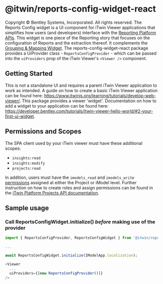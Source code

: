 # @itwin/reports-config-widget-react

Copyright © Bentley Systems, Incorporated. All rights reserved.
The Reports Config widget is a UI component for iTwin Viewer applications that simplifies how users (and developers) interface with the [Reporting Platform APIs](https://developer.bentley.com/apis/insights/overview/). This widget is one piece of the Reporting story that focuses on the configuration of Reports and the extraction thereof. It complements the [Grouping & Mapping Widget](https://www.npmjs.com/package/@itwin/grouping-mapping-widget).
The reports-config-widget-react package provides a UiProvider class - `ReportsConfigProvider` - which can be passed into the `uiProviders` prop of the iTwin Viewer's `<Viewer />` component.

## Getting Started

This is not a standalone UI and requires a parent iTwin Viewer application to work as intended.
A guide on how to create a basic iTwin Viewer application can be found here: <https://www.itwinjs.org/learning/tutorials/develop-web-viewer/>.
This package provides a viewer 'widget'. Documentation on how to add a widget to your application can be found here: <https://developer.bentley.com/tutorials/itwin-viewer-hello-world/#2-your-first-ui-widget>.

## Permissions and Scopes

The SPA client used by your iTwin viewer must have these additional scopes:

- `insights:read`
- `insights:modify`
- `projects:read`

In addition, users must have the `imodels_read` and `imodels_write` [permissions](https://developer.bentley.com/apis/insights/operations/create-mapping/#authorization) assigned at either the Project or iModel level. Further instruction on how to create roles and assign permissions can be found in the [iTwin Platform Projects API documentation](https://developer.bentley.com/apis/projects/tutorials/).

## Sample usage

### Call ReportsConfigWidget.initialize() **_before_** making use of the provider

```ts
import { ReportsConfigProvider, ReportsConfigWidget } from '@itwin/reports-config-widget-react'

...

await ReportsConfigWidget.initialize(IModelApp.localization);

<Viewer
  ...
  uiProviders={[new ReportsConfigProvider()]}
/>
```
